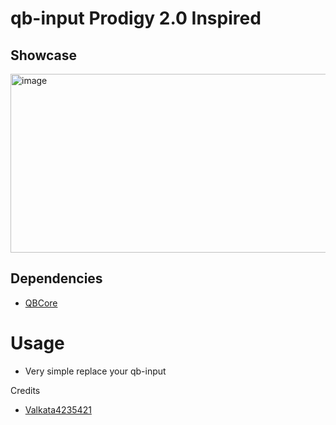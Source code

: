 # qb-input Prodigy 2.0 Inspired


## Showcase 
<img width="543" height="286" alt="image" src="https://github.com/user-attachments/assets/b51c075b-60bc-4f15-a84e-8fa8ca929262" />

## Dependencies

- [QBCore](https://github.com/qbcore-framework/qb-core)

# Usage

- Very simple replace your qb-input

 Credits
- [Valkata4235421]([https://github.com/Valkata4235421/qb-input-vkt-reskin])

